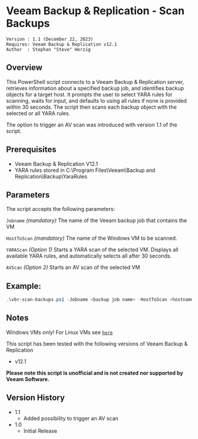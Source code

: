 # Veeam Backup & Replication - Scan Backups

~~~~
Version : 1.1 (December 22, 2023)
Requires: Veeam Backup & Replication v12.1
Author  : Stephan "Steve" Herzig
~~~~

## Overview

This PowerShell script connects to a Veeam Backup & Replication server, retrieves information about a specified backup job,
and identifies backup objects for a target host. It prompts the user to select YARA rules for scanning, waits for input, 
and defaults to using all rules if none is provided within 30 seconds. The script then scans each backup object with the selected or all YARA rules.

The option to trigger an AV scan was introduced with version 1.1 of the script.

## Prerequisites

- Veeam Backup & Replication V12.1
- YARA rules stored in C:\Program Files\Veeam\Backup and Replication\Backup\YaraRules 

## Parameters
The script accepts the following parameters:
 
  `Jobname`
_(mandatory)_ The name of the Veeam backup job that contains the VM

  `HostToScan`
_(mandatory)_ The name of the Windows VM to be scanned.

  `YARAScan`
_(Option 1)_ Starts a YARA scan of the selected VM. Displays all available YARA rules, and automatically selects all after 30 seconds.

  `AVScan`
_(Option 2)_ Starts an AV scan of the selected VM

  
## Example: 
```Powershell
.\vbr-scan-backups.ps1 -Jobname <backup job name> -HostToScan <hostname> -YARAScan
```
	  
## Notes
Windows VMs only! For Linux VMs see [`here`](https://github.com/yetanothermightytool/powershell/blob/master/vbr/vbr-securerestore-lnx/README.md)

This script has been tested with the following versions of Veeam Backup & Replication
- v12.1

**Please note this script is unofficial and is not created nor supported by Veeam Software.**

## Version History
*  1.1
    * Added possibility to trigger an AV scan
*  1.0
    * Initial Release
